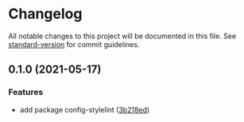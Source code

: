 # Changelog

All notable changes to this project will be documented in this file. See [standard-version](https://github.com/conventional-changelog/standard-version) for commit guidelines.

## 0.1.0 (2021-05-17)

### Features

- add package config-stylelint ([3b218ed](https://github.com/fundamend/fundamend/commit/3b218edf5a862a621907e10a783415b8a1a203a9))
